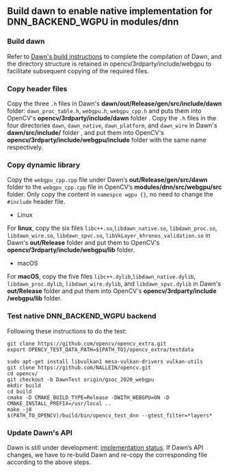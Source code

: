 ## Build dawn to enable native implementation for DNN_BACKEND_WGPU  in modules/dnn


### Build dawn

 Refer to [Dawn's build instructions](https://dawn.googlesource.com/dawn/+/HEAD/docs/buiding.md)  to complete the compilation of Dawn, and the directory structure is retained in opencv/3rdparty/include/webgpu to facilitate subsequent copying of the required files.

### Copy header files

Copy the three `.h` files in Dawn's **dawn/out/Release/gen/src/include/dawn** folder: `dawn_proc_table.h`, `webgpu.h`, `webgpu_cpp.h`  and puts them into OpenCV's  **opencv/3rdparty/include/dawn** folder .
Copy the `.h` files in the four directories `dawn`, `dawn_native`, `dawn_platform`, and `dawn_wire` in Dawn's **dawn/src/include/** folder , and put them into OpenCV's  **opencv/3rdparty/include/webgpu/include** folder with the same name respectively.

### Copy dynamic library 

Copy the `webgpu_cpp.cpp` file under Dawn’s **out/Release/gen/src/dawn** folder to the `webgpu_cpp.cpp` file in OpenCV’s **modules/dnn/src/webgpu/src** folder. Only copy the content in `namespce wgpu {}`, no need to change the `#include` header file.

- Linux

For **linux**, copy the six files `libc++.so`,`libdawn_native.so`, `libdawn_proc.so`, `libdawn_wire.so`, `libdawn_spvc.so`, `libVkLayer_khronos_validation.so` in Dawn's **out/Release** folder and put them to OpenCV's **opencv/3rdparty/include/webgpu/lib** folder.

- macOS

For **macOS**, copy the five files `libc++.dylib`,`libdawn_native.dylib`, `libdawn_proc.dylib`, `libdawn_wire.dylib`, and `libdawn_spvc.dylib` in Dawn's **out/Release** folder and put them into OpenCV's **opencv/3rdparty/include /webgpu/lib** folder.

### Test native DNN_BACKEND_WGPU backend

Following these instructions to do the test:
```
git clone https://github.com/opencv/opencv_extra.git
export OPENCV_TEST_DATA_PATH=${PATH_TO}/opencv_extra/testdata

sudo apt-get install libvulkan1 mesa-vulkan-drivers vulkan-utils
git clone https://github.com/NALLEIN/opencv.git
cd opencv/
git checkout -b DawnTest origin/gsoc_2020_webgpu
mkdir build
cd build
cmake -D CMAKE_BUILD_TYPE=Release -DWITH_WEBGPU=ON -D CMAKE_INSTALL_PREFIX=/usr/local ..
make -j8
$(PATH_TO_OPENCV)/build/bin/opencv_test_dnn --gtest_filter=*layers*
```

### Update Dawn's API

Dawn is still under development: [implementation status](https://github.com/gpuweb/gpuweb/wiki/Implementation-Status). If Dawn’s API changes, we have to re-build Dawn and re-copy the corresponding file according to the above steps.